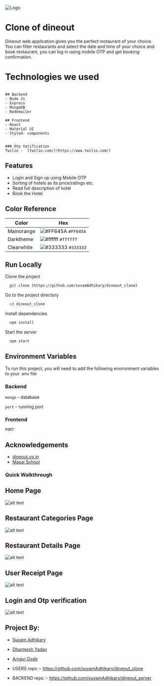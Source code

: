 
![Logo](https://www.dineout.co.in/blog/wp-content/uploads/2019/10/timthumb.jpg)

# Clone of dineout
Dineout web application gives you the perfect restaurant of your choice. You can filter restaurants and select the date and time of your choice and book restaurant, you can log in using mobile OTP and get booking confirmation.


# Technologies we used
```

## Backend
- Node Js
- Express
- MongoDB
- Nodemailer

## Frontend
- React
- Material UI
- Styled- components


### Otp Varification
Twilio -  [twilio.com/](https://www.twilio.com/) 

```

## Features

- Login and Sign up using Mobile OTP
- Sorting of hotels as its price/ratings etc.
- Read full description of hotel
- Book the Hotel.


## Color Reference

| Color             | Hex                                                                |
| ----------------- | ------------------------------------------------------------------ |
| Mainorange  | ![#FF645A](https://via.placeholder.com/10/FF645A?text=+) `#FF645A` |
| Darktheme | ![#ffffff](https://via.placeholder.com/10/ffffff?text=+) `#ffffff` |
| Clearwhite| ![#333333](https://via.placeholder.com/10/333333?text=+) `#333333` |



## Run Locally

Clone the project

```bash
  git clone (https://github.com/suvamAdhikary/dineout_clone)
```

Go to the project directory

```bash
  cd dineout_clone
```

Install dependencies

```bash
  npm install
```

Start the server

```bash
  npm start
```


## Environment Variables

To run this project, you will need to add the following environment variables to your .env file

### Backend

`mongo` - database

`port` - running port



### Frontend



`PORT`






## Acknowledgements

 - [dineout.co.in](https://www.dineout.co.in/)
 - [Masai School](https://masaischool.com/)
  


### Quick Walkthrough


## Home Page

![alt text](https://github.com/suvamAdhikary/dineout_clone/blob/main/public/Assets/SS/full1.png)

## Restaurant Categories Page
![alt text](https://github.com/suvamAdhikary/dineout_clone/blob/main/public/Assets/SS/full1.png)

## Restaurant Details Page
![alt text](https://github.com/suvamAdhikary/dineout_clone/blob/main/public/Assets/SS/full5.png)

## User Receipt Page
![alt text](https://github.com/suvamAdhikary/dineout_clone/blob/main/public/Assets/SS/full6.png)


## Login and Otp verification
![alt text](https://github.com/suvamAdhikary/dineout_clone/blob/main/public/Assets/SS/Screenshot%202021-12-20%20at%201.49.11%20AM.png)






## Project By:

-  [Suvam Adhikary](https://github.com/suvamAdhikary)

- [Dharmesh Yadav](https://github.com/dharmeshrao)

- [Arnavi Gode](https://github.com/arnavigode)



- USERS repo :- https://github.com/suvamAdhikary/dineout_clone
- BACKEND repo :- https://github.com/suvamAdhikary/dineout_server

